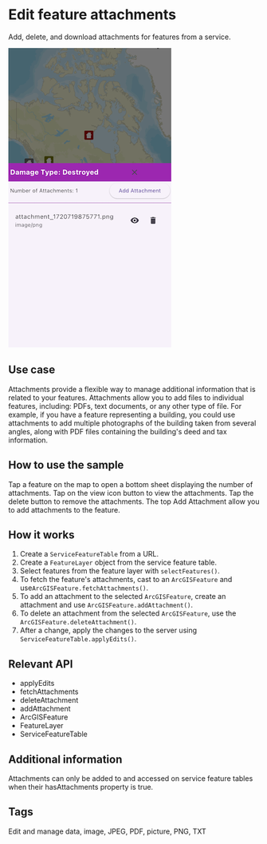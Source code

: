 # Edit feature attachments

Add, delete, and download attachments for features from a service.

![Image of edit feature attachments](edit_feature_attachments.png)

## Use case

Attachments provide a flexible way to manage additional information that is related to your features. Attachments allow you to add files to individual features, including: PDFs, text documents, or any other type of file. For example, if you have a feature representing a building, you could use attachments to add multiple photographs of the building taken from several angles, along with PDF files containing the building's deed and tax information.

## How to use the sample

Tap a feature on the map to open a bottom sheet displaying the number of attachments. Tap on the view icon button to view the attachments. Tap the delete button to remove the attachments. The top Add Attachment allow you to add attachments to the feature.

## How it works

1. Create a `ServiceFeatureTable` from a URL.
2. Create a `FeatureLayer` object from the service feature table.
3. Select features from the feature layer with `selectFeatures()`.
4. To fetch the feature's attachments, cast to an `ArcGISFeature` and use`ArcGISFeature.fetchAttachments()`.
5. To add an attachment to the selected `ArcGISFeature`, create an attachment and use `ArcGISFeature.addAttachment()`.
6. To delete an attachment from the selected `ArcGISFeature`, use the `ArcGISFeature.deleteAttachment()`.
7. After a change, apply the changes to the server using `ServiceFeatureTable.applyEdits()`.

## Relevant API

* applyEdits
* fetchAttachments
* deleteAttachment
* addAttachment
* ArcGISFeature
* FeatureLayer
* ServiceFeatureTable

## Additional information

Attachments can only be added to and accessed on service feature tables when their hasAttachments property is true.

## Tags

Edit and manage data, image, JPEG, PDF, picture, PNG, TXT
